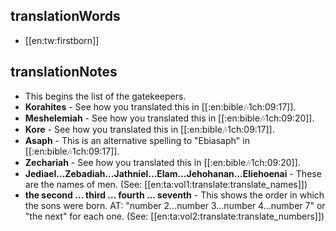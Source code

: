 ## translationWords

* [[en:tw:firstborn]]

## translationNotes

* This begins the list of the gatekeepers.
* **Korahites** - See how you translated this in [[:en:bible:notes:1ch:09:17]].
* **Meshelemiah** - See how you translated this in [[:en:bible:notes:1ch:09:20]].
* **Kore** - See how you translated this in [[:en:bible:notes:1ch:09:17]].
* **Asaph** - This is an alternative spelling to "Ebiasaph" in [[:en:bible:notes:1ch:09:17]].
* **Zechariah** - See how you translated this in [[:en:bible:notes:1ch:09:20]].
* **Jediael...Zebadiah...Jathniel...Elam...Jehohanan...Eliehoenai** - These are the names of men.  (See: [[en:ta:vol1:translate:translate_names]])
* **the second … third … fourth … seventh** - This shows the order in which the sons were born. AT: "number 2...number 3...number 4...number 7" or "the next" for each one.  (See: [[en:ta:vol2:translate:translate_numbers]])
